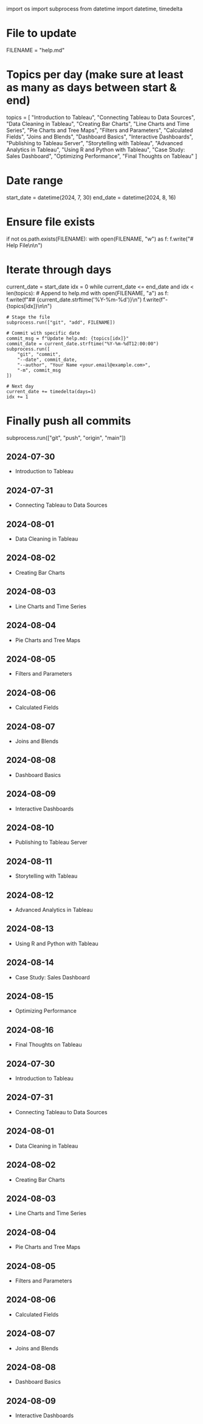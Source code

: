 import os
import subprocess
from datetime import datetime, timedelta

# File to update
FILENAME = "help.md"

# Topics per day (make sure at least as many as days between start & end)
topics = [
    "Introduction to Tableau",
    "Connecting Tableau to Data Sources",
    "Data Cleaning in Tableau",
    "Creating Bar Charts",
    "Line Charts and Time Series",
    "Pie Charts and Tree Maps",
    "Filters and Parameters",
    "Calculated Fields",
    "Joins and Blends",
    "Dashboard Basics",
    "Interactive Dashboards",
    "Publishing to Tableau Server",
    "Storytelling with Tableau",
    "Advanced Analytics in Tableau",
    "Using R and Python with Tableau",
    "Case Study: Sales Dashboard",
    "Optimizing Performance",
    "Final Thoughts on Tableau"
]

# Date range
start_date = datetime(2024, 7, 30)
end_date = datetime(2024, 8, 16)

# Ensure file exists
if not os.path.exists(FILENAME):
    with open(FILENAME, "w") as f:
        f.write("# Help File\n\n")

# Iterate through days
current_date = start_date
idx = 0
while current_date <= end_date and idx < len(topics):
    # Append to help.md
    with open(FILENAME, "a") as f:
        f.write(f"## {current_date.strftime('%Y-%m-%d')}\n")
        f.write(f"- {topics[idx]}\n\n")

    # Stage the file
    subprocess.run(["git", "add", FILENAME])

    # Commit with specific date
    commit_msg = f"Update help.md: {topics[idx]}"
    commit_date = current_date.strftime("%Y-%m-%dT12:00:00")
    subprocess.run([
        "git", "commit",
        "--date", commit_date,
        "--author", "Your Name <your.email@example.com>",
        "-m", commit_msg
    ])

    # Next day
    current_date += timedelta(days=1)
    idx += 1

# Finally push all commits
subprocess.run(["git", "push", "origin", "main"])
## 2024-07-30
- Introduction to Tableau

## 2024-07-31
- Connecting Tableau to Data Sources

## 2024-08-01
- Data Cleaning in Tableau

## 2024-08-02
- Creating Bar Charts

## 2024-08-03
- Line Charts and Time Series

## 2024-08-04
- Pie Charts and Tree Maps

## 2024-08-05
- Filters and Parameters

## 2024-08-06
- Calculated Fields

## 2024-08-07
- Joins and Blends

## 2024-08-08
- Dashboard Basics

## 2024-08-09
- Interactive Dashboards

## 2024-08-10
- Publishing to Tableau Server

## 2024-08-11
- Storytelling with Tableau

## 2024-08-12
- Advanced Analytics in Tableau

## 2024-08-13
- Using R and Python with Tableau

## 2024-08-14
- Case Study: Sales Dashboard

## 2024-08-15
- Optimizing Performance

## 2024-08-16
- Final Thoughts on Tableau

## 2024-07-30
- Introduction to Tableau

## 2024-07-31
- Connecting Tableau to Data Sources

## 2024-08-01
- Data Cleaning in Tableau

## 2024-08-02
- Creating Bar Charts

## 2024-08-03
- Line Charts and Time Series

## 2024-08-04
- Pie Charts and Tree Maps

## 2024-08-05
- Filters and Parameters

## 2024-08-06
- Calculated Fields

## 2024-08-07
- Joins and Blends

## 2024-08-08
- Dashboard Basics

## 2024-08-09
- Interactive Dashboards

